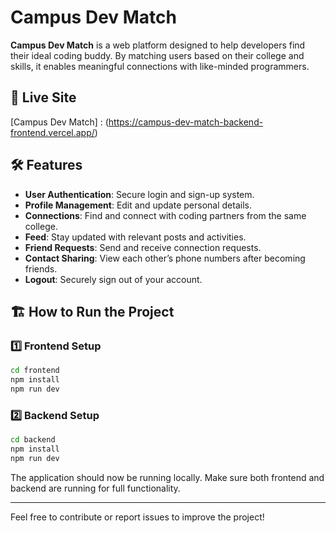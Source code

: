 # Campus Dev Match

**Campus Dev Match** is a web platform designed to help developers find their ideal coding buddy. By matching users based on their college and skills, it enables meaningful connections with like-minded programmers.

## 🚀 Live Site
[Campus Dev Match] : (https://campus-dev-match-backend-frontend.vercel.app/)

## 🛠 Features
- **User Authentication**: Secure login and sign-up system.
- **Profile Management**: Edit and update personal details.
- **Connections**: Find and connect with coding partners from the same college.
- **Feed**: Stay updated with relevant posts and activities.
- **Friend Requests**: Send and receive connection requests.
- **Contact Sharing**: View each other’s phone numbers after becoming friends.
- **Logout**: Securely sign out of your account.

## 🏗 How to Run the Project

### 1️⃣ Frontend Setup
```bash
cd frontend
npm install
npm run dev
```

### 2️⃣ Backend Setup
```bash
cd backend
npm install
npm run dev
```

The application should now be running locally. Make sure both frontend and backend are running for full functionality.

---

Feel free to contribute or report issues to improve the project!

